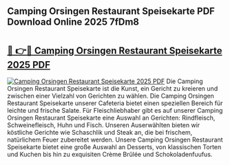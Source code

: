 ## Camping Orsingen Restaurant Speisekarte PDF Download Online 2025 7fDm8

# <h2><a href="http://gc9g1wm.nevu.top/?p=Camping+Orsingen+Restaurant+Speisekarte">🔗 👉🔴 Camping Orsingen Restaurant Speisekarte 2025 PDF</a></h2>

[![Camping Orsingen Restaurant Speisekarte 2025 PDF](https://i.imgur.com/dBaPXMq.png)](http://gc9g1wm.nevu.top/?p=Camping+Orsingen+Restaurant+Speisekarte)
Die Camping Orsingen Restaurant Speisekarte ist die Kunst, ein Gericht zu kreieren und zwischen einer Vielzahl von Gerichten zu wählen. Die Camping Orsingen Restaurant Speisekarte unserer Cafeteria bietet einen speziellen Bereich für leichte und frische Salate. Für Fleischliebhaber gibt es auf unserer Camping Orsingen Restaurant Speisekarte eine Auswahl an Gerichten: Rindfleisch, Schweinefleisch, Huhn und Fisch. Unseren Auserwählten bieten wir köstliche Gerichte wie Schaschlik und Steak an, die bei frischem, natürlichem Feuer zubereitet werden. Unsere Camping Orsingen Restaurant Speisekarte bietet eine große Auswahl an Desserts, von klassischen Torten und Kuchen bis hin zu exquisiten Crème Brûlée und Schokoladenfuufus.
